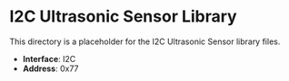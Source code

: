 # I2C Ultrasonic Sensor Library

This directory is a placeholder for the I2C Ultrasonic Sensor library files.

- **Interface**: I2C
- **Address**: 0x77